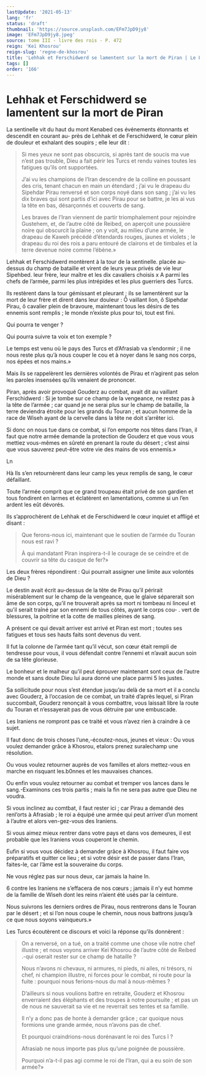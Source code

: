 ```yaml
---
lastUpdate: '2021-05-13'
lang: 'fr'
status: 'draft'
thumbnail: 'https://source.unsplash.com/EFm7JpD9jy8'
image: 'EFm7JpD9jy8.jpeg'
source: tome III - livre des rois - P. 472
reign: 'Keï Khosrou'
reign-slug: 'regne-de-khosrou'
title: 'Lehhak et Ferschidwerd se lamentent sur la mort de Piran | Le Livre des Rois | Shâhnâmeh'
tags: []
order: '166'
---
```


# Lehhak et Ferschidwerd se lamentent sur la mort de Piran

La sentinelle vit du haut du mont Kenabed ces événements étonnants et descendit en courant au-
près de Lehhak et de Ferschidwerd, le cœur plein de douleur et exhalant des soupirs ; elle leur dit :

> Si mes yeux ne sont pas obscurcis, si après tant de soucis ma vue n’est pas trouble, Dieu a fait périr les Turcs et rendu vaines toutes les fatigues qu’ils ont supportées.
>
> J’ai vu les champions de l’Iran descendre de la colline en poussant des cris, tenant chacun en main un étendard ; j’ai vu le drapeau du Sipehdar Pirau renversé et son corps noyé dans son sang ; j’ai vu les dix braves qui sont partis d’ici avec Pirau pour se battre, je les ai vus la tête en bas, désarçonnés et couverts de sang.
>
> Les braves de l’Iran viennent de partir triomphalement pour rejoindre Gustehem, et, de l’autre côté de Reibed, on aperçoit une poussière noire qui obscurcit la plaine ; on y voit, au milieu d’une armée, le drapeau de Kaweh précédé d’étendards rouges, jaunes et violets ; le drapeau du roi des rois a paru entouré de clairons et de timbales et la terre devenue noire comme l’ébène.»

Lehhak et Ferschidwerd montèrent à la tour de la sentinelle. placée au-dessus du champ de bataille et virent de leurs yeux privés de vie leur Sipehbed. leur frère, leur maître et les dix cavaliers choisis x A parmi les chefs de l’armée, parmi les plus intrépides et les plus guerriers des Turcs.

Ils restèrent dans la tour gémissant et pleurant ; ils se lamentèrent sur la mort de leur frère et dirent dans leur douleur : Ô vaillant lion, ô Sipehdar Pirau, ô cavalier plein de bravoure, maintenant tous les désirs de tes ennemis sont remplis ; le monde n’existe plus pour toi, tout est fini.

Qui pourra te venger ?

Qui pourra suivre ta voix et ton exemple ?

Le temps est venu où le pays des Turcs et d’Afrasiab va s’endormir ; il ne nous reste plus qu’à nous couper le cou et à noyer dans le sang nos corps, nos épées et nos mains.»

Mais ils se rappelèrent les dernières volontés de Pirau et n’agirent pas selon les paroles insensées qu’ils venaient de prononcer.

Piran, après avoir provoqué Gouderz au combat, avait dit au vaillant Ferschidwerd : Si je tombe sur ce champ de la vengeance, ne restez pas à la tête de l’armée ; car quand je ne serai plus sur le champ de bataille, la terre deviendra étroite pour les grands du Touran ; et aucun homme de la race de Wiseh ayant de la cervelle dans la tête ne doit s’arrêter ici.

Si donc on nous tue dans ce combat, si l’on emporte nos têtes dans l’Iran, il faut que notre armée demande la protection de Gouderz et que vous vous mettiez vous-mêmes en sûreté en prenant la route du désert ; c’est ainsi que vous sauverez peut-être votre vie des mains de vos ennemis.»

Ln

Hà Ils s’en retournèrent dans leur camp les yeux remplis de sang, le cœur défaillant.

Toute l’armée comprit que ce grand troupeau était privé de son gardien et tous fondirent en larmes et éclatèrent en lamentations, comme si un l’en ardent les eût dévorés.

Ils s’approchèrent de Lehhak et de Ferschidwerd le cœur inquiet et affligé et disant :

> Que ferons-nous ici, maintenant que le soutien de l’armée du Touran nous est ravi ?
>
> À qui mandatant Piran inspirera-t-il le courage de se ceindre et de couvrir sa tête du casque de fer?»

Les deux frères répondirent : Qui pourrait assigner une limite aux volontés de Dieu ?

Le destin avait écrit au-dessus de la tête de Pirau qu’il périrait misérablement sur le champ de la vengeance, que le glaive séparerait son âme de son corps, qu’il ne trouverait après sa mort ni tombeau ni linceul et qu’il serait traîné par son ennemi de tous côtés, ayant le corps cou-
. vert de blessures, la poitrine et la cotte de mailles pleines de sang.

A présent ce qui devait arriver est arrivé et Piran est mort ; toutes ses fatigues et tous ses hauts faits sont devenus du vent.

Il fut la colonne de l’armée tant qu’il vécut, son cœur était rempli de tendresse pour vous, il vous défendait contre l’ennemi et n’avait aucun soin de sa tête glorieuse.

Le bonheur et le malheur qu’il peut éprouver maintenant sont ceux de l’autre monde et sans doute Dieu lui aura donné une place parmi 5 les justes.

Sa sollicitude pour nous s’est étendue jusqu’au delà de sa mort et il a conclu avec Gouderz, à l’occasion de ce combat, un traité d’après lequel, si Piran succombait, Gouderz renonçait à vous combattre, vous laissait libre la route du Touran et n’essayerait pas de vous détruire par une embuscade.

Les Iraniens ne rompront pas ce traité et vous n’avez rien à craindre à ce sujet.

Il faut donc de trois choses l’une,-écoutez-nous, jeunes et vieux : Ou vous voulez demander grâce à Khosrou, etalors prenez suralechamp une résolution.

Ou vous voulez retourner auprès de vos familles et alors mettez-vous en marche en risquant les.b0nnes et les mauvaises chances.

Ou enfin vous voulez retourner au combat et tremper vos lances dans le sang.-Examinons ces trois partis ; mais la fin ne sera pas autre que Dieu ne voudra.

Si vous inclinez au comtbat, il faut rester ici ; car Pirau a demandé des renl’orts à Afrasiab ; le roi a équipé une armée qui peut arriver d’un moment à l’autre et alors ven-gez-vous des Iraniens.

Si vous aimez mieux rentrer dans votre pays et dans vos demeures, il est probable que les Iraniens vous couperont le chemin.

Eufin si vous vous décidez à demander grâce à Khosrou, il faut faire vos préparatifs et quitter ce lieu ; et si votre désir est de passer dans l’Iran, faites-le, car l’âme est la souveraine du corps.

Ne vous réglez pas sur nous deux, car jamais la haine ln.

6 contre les Iraniens ne s’effacera de nos cœurs ; jamais il n’y eut homme de la famille de Wiseh dont les reins n’aient été usés par la ceinture.

Nous suivrons les derniers ordres de Pirau, nous rentrerons dans le Touran par le désert ; et si l’on nous coupe le chemin, nous nous battrons jusqu’à ce que nous soyons vainqueurs.»

Les Turcs écoutèrent ce discours et voici la réponse qu’ils donnèrent :

> On a renversé, on a tué, on a traité comme une chose vile notre chef illustre ; et nous voyons arriver Keï Khosrou de l’autre côté de Reibed .-qui oserait rester sur ce champ de hataille ?
>
> Nous n’avons ni chevaux, ni armures, ni pieds, ni ailes, ni trésors, ni chef, ni champion illustre, ni forces pour le combat, ni route pour la fuite : pourquoi nous ferions-nous du mal à nous-mêmes ?
>
> D’ailleurs si nous voulions battre en retraite, Gouderz et Khosrou enverraient des éléphants et des troupes à notre poursuite ; et pas un de nous ne sauverait sa vie et ne reverrait ses tentes et sa famille.
>
> Il n’y a donc pas de honte à demander grâce ; car quoique nous formions une grande armée, nous n’avons pas de chef.
>
> Et pourquoi craindrions-nous dorénavant le roi des Turcs î ?
>
> Afrasiab ne nous importe pas plus qu’une poignée de poussière.
>
> Pourquoi n’a-t-il pas agi comme le roi de l’Iran, qui a eu soin de son armée?»
